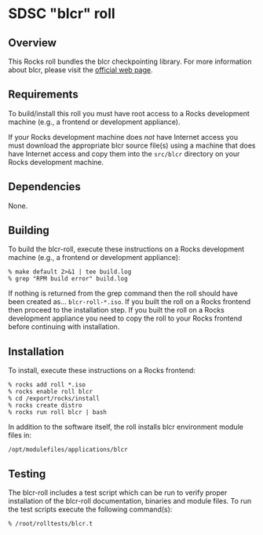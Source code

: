 # SDSC "blcr" roll

## Overview

This Rocks roll bundles the blcr checkpointing library.  For more information
about blcr, please visit the
<a href="http://crd.lbl.gov/groups-depts/ftg/projects/current-projects/BLCR"
target="_blank">official web page</a>.


## Requirements

To build/install this roll you must have root access to a Rocks development
machine (e.g., a frontend or development appliance).

If your Rocks development machine does *not* have Internet access you must
download the appropriate blcr source file(s) using a machine that does have
Internet access and copy them into the `src/blcr` directory on your Rocks
development machine.


## Dependencies

None.

## Building

To build the blcr-roll, execute these instructions on a Rocks development machine
(e.g., a frontend or development appliance):

```shell
% make default 2>&1 | tee build.log
% grep "RPM build error" build.log
```

If nothing is returned from the grep command then the roll should have been
created as... `blcr-roll-*.iso`. If you built the roll on a Rocks frontend then
proceed to the installation step. If you built the roll on a Rocks development
appliance you need to copy the roll to your Rocks frontend before continuing
with installation.


## Installation

To install, execute these instructions on a Rocks frontend:

```shell
% rocks add roll *.iso
% rocks enable roll blcr
% cd /export/rocks/install
% rocks create distro
% rocks run roll blcr | bash
```

In addition to the software itself, the roll installs blcr environment module
files in:

```shell
/opt/modulefiles/applications/blcr
```

## Testing

The blcr-roll includes a test script which can be run to verify proper installation
of the blcr-roll documentation, binaries and module files. To run the test scripts
execute the following command(s):

```shell
% /root/rolltests/blcr.t 
```

